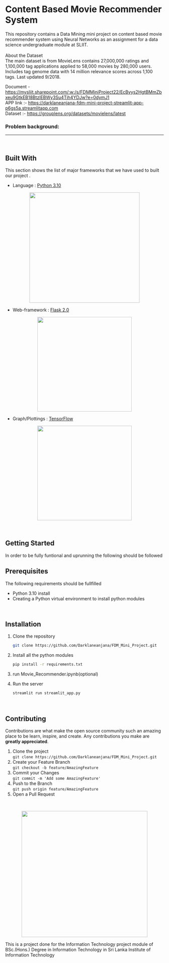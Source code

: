 # Content Based Movie Recommender System

This repository contains a Data Mining mini project on content based movie recommender system using Neural Networks as an assignment for a data science undergraduate module at SLIIT.<br>
<br>
About the Dataset<br>
The main dataset is from MovieLens contains 27,000,000 ratings and 1,100,000 tag applications applied to 58,000 movies by 280,000 users. Includes tag genome data with 14 million relevance scores across 1,100 tags. Last updated 9/2018.

Document - <https://mysliit.sharepoint.com/:w:/s/FDMMiniProject22/EcBvys2HgtBMmZbxeu9GtkEB18BtzlEBWy3Su4Tih4YDJw?e=0dymJ1><br>
APP link :- <https://darklaneanjana-fdm-mini-project-streamlit-app-p6gs5a.streamlitapp.com><br>
Dataset :-  <https://grouplens.org/datasets/movielens/latest>
<br>
### Problem background:
*******************************************************************

<br>

## Built With

This section shows the list of major frameworks that we have used to  built our project . 
* Language : [Python 3.10](https://www.python.org/)
<p align="center"><a href="https://www.python.org/" target="_blank">
<img src="https://www.python.org/static/img/python-logo@2x.png" width="350"></a></p>


* Web-framework : [Flask 2.0](https://streamlit.io/)
<p align="center"><a href="https://streamlit.io/" target="_blank"><img src="https://streamlit.io/images/brand/streamlit-logo-primary-colormark-lighttext.png" width="300"></a></p>

* Graph/Plottings : [TensorFlow](https://www.tensorflow.org/)
<p align="center"><a href="https://www.tensorflow.org/" target="_blank"><img src="https://www.gstatic.com/devrel-devsite/prod/vbad39f885886bc440e53563b954be5bc119ad9455e9fd347968d0509a569587a/tensorflow/images/lockup.svg" width="300"></a></p>


<br>

<!-- GETTING STARTED -->
## Getting Started

In order to be fully funtional and uprunning the following should be followed

## Prerequisites

The following requirements should be fullfilled
* Python 3.10 install
* Creating a Python virtual environment to install python modules

<br>

## Installation

1. Clone the repository
   ```sh
   git clone https://github.com/Darklaneanjana/FDM_Mini_Project.git
   ```
2. Install all the python modules
   ```sh
   pip install -r requirements.txt
   ```
3. run Movie_Recommender.ipynb(optional)

4. Run the server
   ```sh
   streamlit run streamlit_app.py
   ```

<br>

<!-- CONTRIBUTING -->
## Contributing

Contributions are what make the open source community such an amazing place to be learn, inspire, and create. Any contributions you make are **greatly appreciated**.

1. Clone the project <br>`git clone https://github.com/Darklaneanjana/FDM_Mini_Project.git`
2. Create your Feature Branch<br> `git checkout -b feature/AmazingFeature`
3. Commit your Changes  <br>`git commit -m 'Add some AmazingFeature'`
4. Push to the Branch <br>`git push origin feature/AmazingFeature`
5. Open a Pull Request


<br>
<p align="center"><a href="https://www.sliit.lk/" target="_blank"><img src="https://university.gamer.lk/wp-content/uploads/2019/06/sliit.png" width="400"></a></p>

This is a project done for the Information Technology project module of BSc.(Hons.) Degree in Information Technology in Sri Lanka Institute of Information Technology